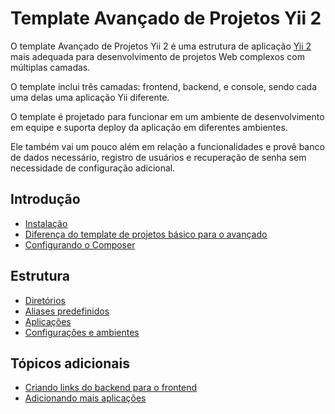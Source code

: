 Template Avançado de Projetos Yii 2
===================================

O template Avançado de Projetos Yii 2 é uma estrutura de aplicação [Yii 2](http://www.yiiframework.com/) mais adequada
para desenvolvimento de projetos Web complexos com múltiplas camadas.

O template inclui três camadas: frontend, backend, e console, sendo cada uma delas uma aplicação Yii diferente.

O template é projetado para funcionar em um ambiente de desenvolvimento em equipe e suporta
deploy da aplicação em diferentes ambientes.

Ele também vai um pouco além em relação a funcionalidades e provê banco de dados necessário,
registro de usuários e recuperação de senha sem necessidade de configuração adicional.

Introdução
----------

* [Instalação](start-installation.md)
* [Diferença do template de projetos básico para o avançado](start-comparison.md)
* [Configurando o Composer](start-composer.md)

Estrutura
---------

* [Diretórios](structure-directories.md)
* [Aliases predefinidos](structure-path-aliases.md)
* [Aplicações](structure-applications.md)
* [Configurações e ambientes](structure-environments.md)

Tópicos adicionais
------------------

* [Criando links do backend para o frontend](topic-link-backend-frontend.md)
* [Adicionando mais aplicações](topic-adding-more-apps.md)
